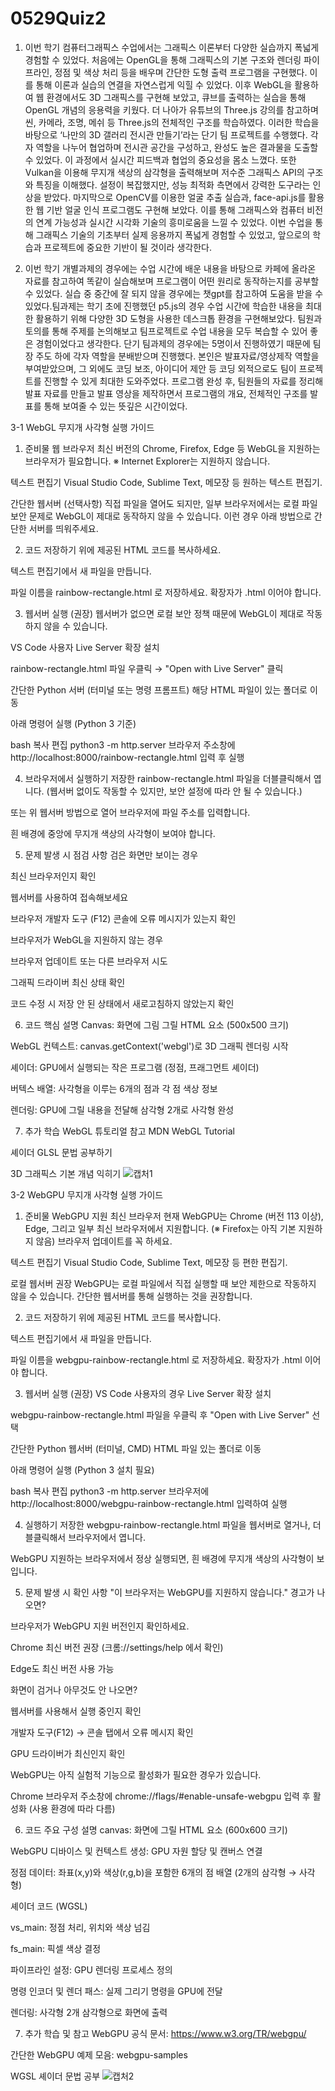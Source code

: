 # 0529Quiz2

1. 이번 학기 컴퓨터그래픽스 수업에서는 그래픽스 이론부터 다양한 실습까지 폭넓게 경험할 수 있었다. 처음에는 OpenGL을 통해 그래픽스의 기본 구조와 렌더링 파이프라인, 정점 및 색상 처리 등을 배우며 간단한 도형 출력 프로그램을 구현했다. 이를 통해 이론과 실습의 연결을 자연스럽게 익힐 수 있었다.
이후 WebGL을 활용하여 웹 환경에서도 3D 그래픽스를 구현해 보았고, 큐브를 출력하는 실습을 통해 OpenGL 개념의 응용력을 키웠다. 더 나아가 유튜브의 Three.js 강의를 참고하며 씬, 카메라, 조명, 메쉬 등 Three.js의 전체적인 구조를 학습하였다.
이러한 학습을 바탕으로 ‘나만의 3D 갤러리 전시관 만들기’라는 단기 팀 프로젝트를 수행했다. 각자 역할을 나누어 협업하며 전시관 공간을 구성하고, 완성도 높은 결과물을 도출할 수 있었다. 이 과정에서 실시간 피드백과 협업의 중요성을 몸소 느꼈다.
또한 Vulkan을 이용해 무지개 색상의 삼각형을 출력해보며 저수준 그래픽스 API의 구조와 특징을 이해했다. 설정이 복잡했지만, 성능 최적화 측면에서 강력한 도구라는 인상을 받았다.
마지막으로 OpenCV를 이용한 얼굴 추출 실습과, face-api.js를 활용한 웹 기반 얼굴 인식 프로그램도 구현해 보았다. 이를 통해 그래픽스와 컴퓨터 비전의 연계 가능성과 실시간 시각화 기술의 흥미로움을 느낄 수 있었다.
이번 수업을 통해 그래픽스 기술의 기초부터 실제 응용까지 폭넓게 경험할 수 있었고, 앞으로의 학습과 프로젝트에 중요한 기반이 될 것이라 생각한다.

2. 이번 학기 개별과제의 경우에는 수업 시간에 배운 내용을 바탕으로 카페에 올라온 자료를 참고하여 똑같이 실습해보며 프로그램이 어떤 원리로 동작하는지를 공부할 수 있었다. 실습 중 중간에 잘 되지 않을 경우에는 챗gpt를 참고하여 도움을 받을 수 있었다.팀과제는 학기 초에 진행했던 p5.js의 경우 수업 시간에 학습한 내용을 최대한 활용하기 위해 다양한 3D 도형을 사용한 데스크톱 환경을 구현해보았다. 팀원과 토의를 통해 주제를 논의해보고 팀프로젝트로 수업 내용을 모두 복습할 수 있어 좋은 경험이었다고 생각한다.
단기 팀과제의 경우에는 5명이서 진행하였기 때문에 팀장 주도 하에 각자 역할을 분배받으며 진행했다. 본인은 발표자료/영상제작 역할을 부여받았으며, 그 외에도 코딩 보조, 아이디어 제안 등 코딩 외적으로도 팀이 프로젝트를 진행할 수 있게 최대한 도와주었다.
프로그램 완성 후, 팀원들의 자료를 정리해 발표 자료를 만들고 발표 영상을 제작하면서 프로그램의 개요, 전체적인 구조를 발표를 통해 보여줄 수 있는 뜻깊은 시간이었다.

3-1 WebGL 무지개 사각형 실행 가이드
1. 준비물
웹 브라우저
최신 버전의 Chrome, Firefox, Edge 등 WebGL을 지원하는 브라우저가 필요합니다.
※ Internet Explorer는 지원하지 않습니다.

텍스트 편집기
Visual Studio Code, Sublime Text, 메모장 등 원하는 텍스트 편집기.

간단한 웹서버 (선택사항)
직접 파일을 열어도 되지만, 일부 브라우저에서는 로컬 파일 보안 문제로 WebGL이 제대로 동작하지 않을 수 있습니다.
이런 경우 아래 방법으로 간단한 서버를 띄워주세요.

2. 코드 저장하기
위에 제공된 HTML 코드를 복사하세요.

텍스트 편집기에서 새 파일을 만듭니다.

파일 이름을 rainbow-rectangle.html 로 저장하세요.
확장자가 .html 이어야 합니다.

3. 웹서버 실행 (권장)
웹서버가 없으면 로컬 보안 정책 때문에 WebGL이 제대로 작동하지 않을 수 있습니다.

VS Code 사용자
Live Server 확장 설치

rainbow-rectangle.html 파일 우클릭 → "Open with Live Server" 클릭

간단한 Python 서버 (터미널 또는 명령 프롬프트)
해당 HTML 파일이 있는 폴더로 이동

아래 명령어 실행 (Python 3 기준)

bash
복사
편집
python3 -m http.server
브라우저 주소창에 http://localhost:8000/rainbow-rectangle.html 입력 후 실행

4. 브라우저에서 실행하기
저장한 rainbow-rectangle.html 파일을 더블클릭해서 엽니다.
(웹서버 없이도 작동할 수 있지만, 보안 설정에 따라 안 될 수 있습니다.)

또는 위 웹서버 방법으로 열어 브라우저에 파일 주소를 입력합니다.

흰 배경에 중앙에 무지개 색상의 사각형이 보여야 합니다.

5. 문제 발생 시 점검 사항
검은 화면만 보이는 경우

최신 브라우저인지 확인

웹서버를 사용하여 접속해보세요

브라우저 개발자 도구 (F12) 콘솔에 오류 메시지가 있는지 확인

브라우저가 WebGL을 지원하지 않는 경우

브라우저 업데이트 또는 다른 브라우저 시도

그래픽 드라이버 최신 상태 확인

코드 수정 시 저장 안 된 상태에서 새로고침하지 않았는지 확인

6. 코드 핵심 설명
Canvas: 화면에 그림 그릴 HTML 요소 (500x500 크기)

WebGL 컨텍스트: canvas.getContext('webgl')로 3D 그래픽 렌더링 시작

셰이더: GPU에서 실행되는 작은 프로그램 (정점, 프래그먼트 셰이더)

버텍스 배열: 사각형을 이루는 6개의 점과 각 점 색상 정보

렌더링: GPU에 그릴 내용을 전달해 삼각형 2개로 사각형 완성

7. 추가 학습
WebGL 튜토리얼 참고
MDN WebGL Tutorial

셰이더 GLSL 문법 공부하기

3D 그래픽스 기본 개념 익히기
![캡처1](https://github.com/user-attachments/assets/0b91792a-f50a-4e1e-bbc6-d42b12535b9b)

3-2 WebGPU 무지개 사각형 실행 가이드
1. 준비물
WebGPU 지원 최신 브라우저
현재 WebGPU는 Chrome (버전 113 이상), Edge, 그리고 일부 최신 브라우저에서 지원합니다.
(※ Firefox는 아직 기본 지원하지 않음)
브라우저 업데이트를 꼭 하세요.

텍스트 편집기
Visual Studio Code, Sublime Text, 메모장 등 편한 편집기.

로컬 웹서버 권장
WebGPU는 로컬 파일에서 직접 실행할 때 보안 제한으로 작동하지 않을 수 있습니다.
간단한 웹서버를 통해 실행하는 것을 권장합니다.

2. 코드 저장하기
위에 제공된 HTML 코드를 복사합니다.

텍스트 편집기에서 새 파일을 만듭니다.

파일 이름을 webgpu-rainbow-rectangle.html 로 저장하세요.
확장자가 .html 이어야 합니다.

3. 웹서버 실행 (권장)
VS Code 사용자의 경우
Live Server 확장 설치

webgpu-rainbow-rectangle.html 파일을 우클릭 후 "Open with Live Server" 선택

간단한 Python 웹서버 (터미널, CMD)
HTML 파일 있는 폴더로 이동

아래 명령어 실행 (Python 3 설치 필요)

bash
복사
편집
python3 -m http.server
브라우저에 http://localhost:8000/webgpu-rainbow-rectangle.html 입력하여 실행

4. 실행하기
저장한 webgpu-rainbow-rectangle.html 파일을 웹서버로 열거나, 더블클릭해서 브라우저에서 엽니다.

WebGPU 지원하는 브라우저에서 정상 실행되면, 흰 배경에 무지개 색상의 사각형이 보입니다.

5. 문제 발생 시 확인 사항
"이 브라우저는 WebGPU를 지원하지 않습니다." 경고가 나오면?

브라우저가 WebGPU 지원 버전인지 확인하세요.

Chrome 최신 버전 권장 (크롬://settings/help 에서 확인)

Edge도 최신 버전 사용 가능

화면이 검거나 아무것도 안 나오면?

웹서버를 사용해서 실행 중인지 확인

개발자 도구(F12) → 콘솔 탭에서 오류 메시지 확인

GPU 드라이버가 최신인지 확인

WebGPU는 아직 실험적 기능으로 활성화가 필요한 경우가 있습니다.

Chrome 브라우저 주소창에 chrome://flags/#enable-unsafe-webgpu 입력 후 활성화 (사용 환경에 따라 다름)

6. 코드 주요 구성 설명
canvas: 화면에 그릴 HTML 요소 (600x600 크기)

WebGPU 디바이스 및 컨텍스트 생성: GPU 자원 할당 및 캔버스 연결

정점 데이터: 좌표(x,y)와 색상(r,g,b)을 포함한 6개의 점 배열 (2개의 삼각형 → 사각형)

셰이더 코드 (WGSL)

vs_main: 정점 처리, 위치와 색상 넘김

fs_main: 픽셀 색상 결정

파이프라인 설정: GPU 렌더링 프로세스 정의

명령 인코더 및 렌더 패스: 실제 그리기 명령을 GPU에 전달

렌더링: 사각형 2개 삼각형으로 화면에 출력

7. 추가 학습 및 참고
WebGPU 공식 문서: https://www.w3.org/TR/webgpu/

간단한 WebGPU 예제 모음: webgpu-samples

WGSL 셰이더 문법 공부
![캡처2](https://github.com/user-attachments/assets/2092a404-650c-47b6-bfd7-7aa45a852d48)

